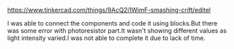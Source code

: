 https://www.tinkercad.com/things/9AcQ2i1WimF-smashing-crift/editel


I was able to connect the components and code it using blocks.But there was some error with photoresistor part.It wasn't showing different values as light intensity varied.I was not able to complete it due to lack of time.
